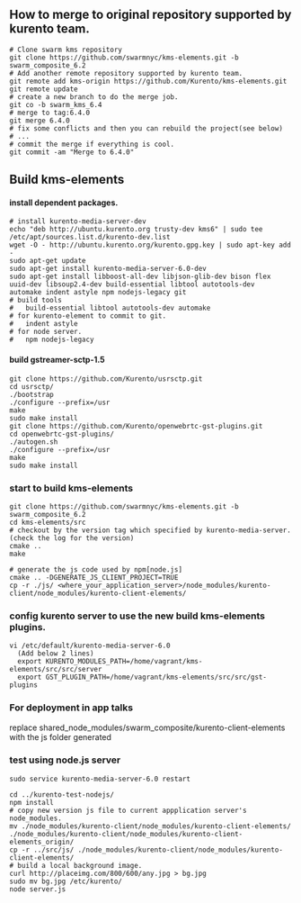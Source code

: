How to merge to original repository supported by kurento team.
-------
```
# Clone swarm kms repository
git clone https://github.com/swarmnyc/kms-elements.git -b swarm_composite_6.2
# Add another remote repository supported by kurento team.
git remote add kms-origin https://github.com/Kurento/kms-elements.git
git remote update
# create a new branch to do the merge job.
git co -b swarm_kms_6.4
# merge to tag:6.4.0
git merge 6.4.0
# fix some conflicts and then you can rebuild the project(see below)
# ...
# commit the merge if everything is cool.
git commit -am "Merge to 6.4.0"
```

Build kms-elements
-------
#### install dependent packages.
```
# install kurento-media-server-dev
echo "deb http://ubuntu.kurento.org trusty-dev kms6" | sudo tee /etc/apt/sources.list.d/kurento-dev.list
wget -O - http://ubuntu.kurento.org/kurento.gpg.key | sudo apt-key add -
sudo apt-get update
sudo apt-get install kurento-media-server-6.0-dev
sudo apt-get install libboost-all-dev libjson-glib-dev bison flex uuid-dev libsoup2.4-dev build-essential libtool autotools-dev  automake indent astyle npm nodejs-legacy git
# build tools
#   build-essential libtool autotools-dev automake
# for kurento-element to commit to git.
#   indent astyle
# for node server.
#   npm nodejs-legacy
```

#### build gstreamer-sctp-1.5
```
git clone https://github.com/Kurento/usrsctp.git
cd usrsctp/
./bootstrap
./configure --prefix=/usr
make
sudo make install
git clone https://github.com/Kurento/openwebrtc-gst-plugins.git
cd openwebrtc-gst-plugins/
./autogen.sh
./configure --prefix=/usr
make
sudo make install
```

### start to build kms-elements
```
git clone https://github.com/swarmnyc/kms-elements.git -b swarm_composite_6.2
cd kms-elements/src
# checkout by the version tag which specified by kurento-media-server.(check the log for the version)
cmake ..
make

# generate the js code used by npm[node.js]
cmake .. -DGENERATE_JS_CLIENT_PROJECT=TRUE
cp -r ./js/ <where_your_application_server>/node_modules/kurento-client/node_modules/kurento-client-elements/
```

### config kurento server to use the new build kms-elements plugins.
```
vi /etc/default/kurento-media-server-6.0
  (Add below 2 lines)
  export KURENTO_MODULES_PATH=/home/vagrant/kms-elements/src/src/server
  export GST_PLUGIN_PATH=/home/vagrant/kms-elements/src/src/gst-plugins
```

### For deployment in app talks
replace shared_node_modules/swarm_composite/kurento-client-elements with the js folder generated


### test using node.js server
```
sudo service kurento-media-server-6.0 restart

cd ../kurento-test-nodejs/
npm install
# copy new version js file to current appplication server's node_modules.
mv ./node_modules/kurento-client/node_modules/kurento-client-elements/ ./node_modules/kurento-client/node_modules/kurento-client-elements_origin/
cp -r ../src/js/ ./node_modules/kurento-client/node_modules/kurento-client-elements/
# build a local background image.
curl http://placeimg.com/800/600/any.jpg > bg.jpg
sudo mv bg.jpg /etc/kurento/
node server.js 
```


